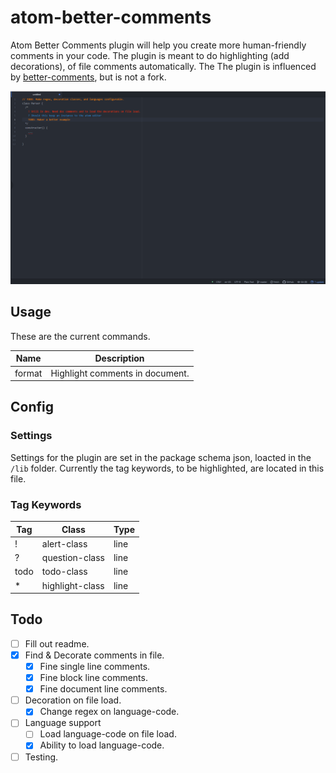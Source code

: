 # atom-better-comments

Atom Better Comments plugin will help you create more human-friendly comments in your code. The plugin is meant to do highlighting (add decorations), of file comments automatically. The
The plugin is influenced by [better-comments](https://github.com/aaron-bond/better-comments), but is not a fork.

![Annotated code](images/atom-better-comments.PNG)

## Usage

These are the current commands.

| Name   | Description                     |
| ------ | ------------------------------- |
| format | Highlight comments in document. |

## Config

### Settings

Settings for the plugin are set in the package schema json, loacted in the `/lib` folder. Currently the tag keywords, to be highlighted, are located in this file.

### Tag Keywords

| Tag  | Class           | Type |
| ---- | --------------- | ---- |
| !    | alert-class     | line |
| ?    | question-class  | line |
| todo | todo-class      | line |
| \*   | highlight-class | line |

## Todo

- [ ] Fill out readme.
- [x] Find & Decorate comments in file.
  - [x] Fine single line comments.
  - [x] Fine block line comments.
  - [x] Fine document line comments.
- [ ] Decoration on file load.
  - [x] Change regex on language-code.
- [ ] Language support
  - [ ] Load language-code on file load.
  - [x] Ability to load language-code.
- [ ] Testing.
